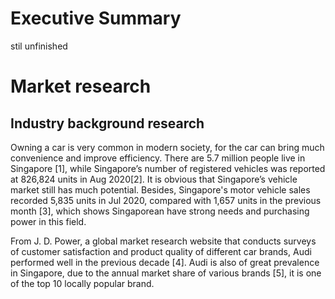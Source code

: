 # Executive Summary
stil unfinished


# Market research
## Industry background research

Owning a car is very common in modern society, for the car can bring much convenience and improve efficiency. There are 5.7 million people live in Singapore [1], while Singapore’s number of registered vehicles was reported at 826,824 units in Aug 2020[2]. It is obvious that Singapore’s vehicle market still has much potential. Besides, Singapore's motor vehicle sales recorded 5,835 units in Jul 2020, compared with 1,657 units in the previous month [3], which shows Singaporean have strong needs and purchasing power in this field.

From J. D. Power, a global market research website that conducts surveys of customer satisfaction and product quality of different car brands, Audi performed well in the previous decade [4]. Audi is also of great prevalence in Singapore, due to the annual market share of various brands [5], it is one of the top 10 locally popular brand. 
